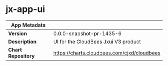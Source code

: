 # jx-app-ui

|App Metadata||
|---|---|
| **Version** | 0.0.0-snapshot-pr-1435-6 |
| **Description** | UI for the CloudBees Jxui V3 product |
| **Chart Repository** | https://charts.cloudbees.com/cjxd/cloudbees |
